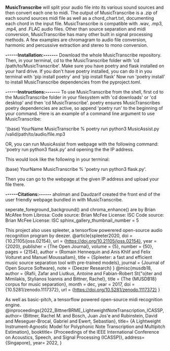 **MusicTranscribe** will split your audio file into its various sound sources and then convert each one to midi. The output of MusicTranscribe is a .zip of each sound sources midi file as well as a chord_chart.txt, documenting each chord in the input file. MusicTranscribe is compatible with .wav, .mp3, .mp4, and .FLAC audio files. Other than source separation and midi conversion, MusicTranscribe has many other built in signal processing methods. A few examples are chromagram to audio file conversion, harmonic and percussive extraction and stereo to mono conversion.

**------Installation:-------**
Download the whole MusicTranscribe repository. 
Then, in your terminal, cd to the MusicTranscribe folder with 'cd /path/to/MusicTranscribe'.
Make sure you have poetry and flask installed on your hard drive. If you don't have poetry installed, you can do it in you terminal with 'pip install poetry' and 'pip install flask'
Now run 'poetry install' to install MusicTranscribe dependencies from the pyproject.toml. 

**------Instructions:-------**
To use MusicTranscribe from the shell, first cd to the MusicTranscribe folder in your filesystem with 'cd downloads' or 'cd desktop' and then 'cd MusicTranscribe'. poetry ensures MusicTranscribes poetry dependencies are active, so append 'poetry run' to the beginning of your command. Here is an example of a command line argument to use MusicTranscribe: 

'(base) YourName MusicTranscribe % poetry run python3 MusicAssist.py /valid/path/to/audio/file.mp3


OR, you can run MusicAssist from webpage with the following command: 'poetry run python3 flask.py' and opening the the IP address.

This would look like the following in your terminal: 

(base) YourName MusicTranscribe % 'poetry run python3 flask.py'. 

Then you can go to the webpage at the given IP address and upload your file there.

**------Citations:------**
aholman and Daudzarif created the front end of the user friendly webpage bundled in with MusicTranscribe.

seperate_foreground_background() and  chroma_enhance() are by Brian McAfee from Librosa:
Code source: Brian McFee
License: ISC
Code source: Brian McFee
License: ISC
sphinx_gallery_thumbnail_number = 5


This project also uses spleeter, a tensorflow powerered open-source audio recognition program by deezer.
@article{spleeter2020,
  doi = {10.21105/joss.02154},
  url = {https://doi.org/10.21105/joss.02154},
  year = {2020},
  publisher = {The Open Journal},
  volume = {5},
  number = {50},
  pages = {2154},
  author = {Romain Hennequin and Anis Khlif and Felix Voituret and Manuel Moussallam},
  title = {Spleeter: a fast and efficient music source separation tool with pre-trained models},
  journal = {Journal of Open Source Software},
  note = {Deezer Research}
}
@misc{musdb18,
  author       = {Rafii, Zafar and
                  Liutkus, Antoine and
                  Fabian-Robert St{\"o}ter and
                  Mimilakis, Stylianos Ioannis and
                  Bittner, Rachel},
  title        = {The {MUSDB18} corpus for music separation},
  month        = dec,
  year         = 2017,
  doi          = {10.5281/zenodo.1117372},
  url          = {https://doi.org/10.5281/zenodo.1117372}
}


As well as basic-pitch, a tensorflow powered open-source midi recognition engine.
@inproceedings{2022_BittnerBRME_LightweightNoteTranscription_ICASSP,
  author= {Bittner, Rachel M. and Bosch, Juan Jos\'e and Rubinstein, David and Meseguer-Brocal, Gabriel and Ewert, Sebastian},
  title= {A Lightweight Instrument-Agnostic Model for Polyphonic Note Transcription and Multipitch Estimation},
  booktitle= {Proceedings of the IEEE International Conference on Acoustics, Speech, and Signal Processing (ICASSP)},
  address= {Singapore},
  year= 2022,
}
